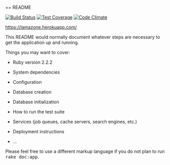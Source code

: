 == README 

[![Build Status](https://travis-ci.org/v-tsvid/LamaZone.svg?branch=master)](https://travis-ci.org/v-tsvid/LamaZone)
[![Test Coverage](https://codeclimate.com/repos/56309f7fe30ba0310900a6ab/badges/11546985ca4dfe9246c5/coverage.svg)](https://codeclimate.com/repos/56309f7fe30ba0310900a6ab/coverage)
[![Code Climate](https://codeclimate.com/repos/56309f7fe30ba0310900a6ab/badges/11546985ca4dfe9246c5/gpa.svg)](https://codeclimate.com/repos/56309f7fe30ba0310900a6ab/feed)

https://lamazone.herokuapp.com/


This README would normally document whatever steps are necessary to get the
application up and running.

Things you may want to cover:

* Ruby version 2.2.2

* System dependencies

* Configuration

* Database creation

* Database initialization

* How to run the test suite

* Services (job queues, cache servers, search engines, etc.)

* Deployment instructions

* ...


Please feel free to use a different markup language if you do not plan to run
<tt>rake doc:app</tt>.
